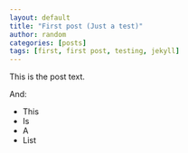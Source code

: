 ```yaml
---
layout: default
title: "First post (Just a test)"
author: random
categories: [posts]
tags: [first, first post, testing, jekyll]
---
```

This is the post text.

And:

- This
- Is
- A
- List
